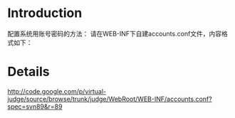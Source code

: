 # Introduction #

配置系统用账号密码的方法：
请在WEB-INF下自建accounts.conf文件，内容格式如下：


# Details #

http://code.google.com/p/virtual-judge/source/browse/trunk/judge/WebRoot/WEB-INF/accounts.conf?spec=svn89&r=89